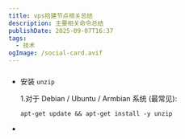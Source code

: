```yaml
---
title: vps拾建节点相关总结
description: 主要相关命令总结
publishDate: 2025-09-07T16:37
tags:
  - 技术
ogImage: /social-card.avif
---
```

* ### 
  安装 `unzip`


  1.对于 Debian / Ubuntu / Armbian 系统 (最常见):

  `apt-get update && apt-get install -y unzip`


*
